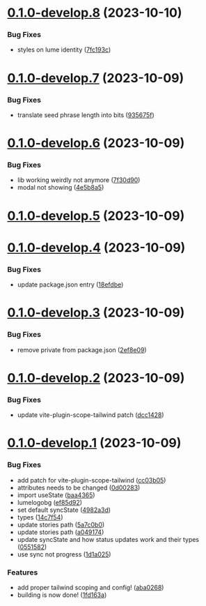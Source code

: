 # [0.1.0-develop.8](https://git.lumeweb.com/LumeWeb/sdk/compare/v0.1.0-develop.7...v0.1.0-develop.8) (2023-10-10)


### Bug Fixes

* styles on lume identity ([7fc193c](https://git.lumeweb.com/LumeWeb/sdk/commit/7fc193ce7249898b5c83886f24e2ec114312bda1))

# [0.1.0-develop.7](https://git.lumeweb.com/LumeWeb/sdk/compare/v0.1.0-develop.6...v0.1.0-develop.7) (2023-10-09)


### Bug Fixes

* translate seed phrase length into bits ([935675f](https://git.lumeweb.com/LumeWeb/sdk/commit/935675f7e8a33f87459d7fe817d260495948075b))

# [0.1.0-develop.6](https://git.lumeweb.com/LumeWeb/sdk/compare/v0.1.0-develop.5...v0.1.0-develop.6) (2023-10-09)


### Bug Fixes

* lib working weirdly not anymore ([7f30d90](https://git.lumeweb.com/LumeWeb/sdk/commit/7f30d9091a4f07b5b0d692c3fdaeebd0001a29e5))
* modal not showing ([4e5b8a5](https://git.lumeweb.com/LumeWeb/sdk/commit/4e5b8a5eab0f7fb6dd9f62b3304724a327024426))

# [0.1.0-develop.5](https://git.lumeweb.com/LumeWeb/sdk/compare/v0.1.0-develop.4...v0.1.0-develop.5) (2023-10-09)

# [0.1.0-develop.4](https://git.lumeweb.com/LumeWeb/sdk/compare/v0.1.0-develop.3...v0.1.0-develop.4) (2023-10-09)


### Bug Fixes

* update package.json entry ([18efdbe](https://git.lumeweb.com/LumeWeb/sdk/commit/18efdbe39dcb1126b798dd35217611cefcc605d0))

# [0.1.0-develop.3](https://git.lumeweb.com/LumeWeb/sdk/compare/v0.1.0-develop.2...v0.1.0-develop.3) (2023-10-09)


### Bug Fixes

* remove private from package.json ([2ef8e09](https://git.lumeweb.com/LumeWeb/sdk/commit/2ef8e09346c81af4ce4b6971a11d6d0905a7de3f))

# [0.1.0-develop.2](https://git.lumeweb.com/LumeWeb/sdk/compare/v0.1.0-develop.1...v0.1.0-develop.2) (2023-10-09)


### Bug Fixes

* update vite-plugin-scope-tailwind patch ([dcc1428](https://git.lumeweb.com/LumeWeb/sdk/commit/dcc1428743dd3be867166dd326bb48c086337034))

# [0.1.0-develop.1](https://git.lumeweb.com/LumeWeb/sdk/compare/v0.0.1...v0.1.0-develop.1) (2023-10-09)


### Bug Fixes

* add patch for vite-plugin-scope-tailwind ([cc03b05](https://git.lumeweb.com/LumeWeb/sdk/commit/cc03b056e358519be9ec771893b61b25b32eed87))
* attributes needs to be changed ([0d00283](https://git.lumeweb.com/LumeWeb/sdk/commit/0d00283ba1dab7b3ae06bb665d9f550abbd329a4))
* import useState ([baa4365](https://git.lumeweb.com/LumeWeb/sdk/commit/baa4365abb37a931f46dab957a748e54ac506faa))
* lumelogobg ([ef85d92](https://git.lumeweb.com/LumeWeb/sdk/commit/ef85d921a6abd9d5788257af2d8aec52157d01e6))
* set default syncState ([4982a3d](https://git.lumeweb.com/LumeWeb/sdk/commit/4982a3dd1a8ba932c3ab4f4427aadeba6295b22f))
* types ([14c7f54](https://git.lumeweb.com/LumeWeb/sdk/commit/14c7f5401b338f1aacee19019d9e299bb5f87b1d))
* update stories path ([5a7c0b0](https://git.lumeweb.com/LumeWeb/sdk/commit/5a7c0b01b062a4ace0a66c11436339f70f6a8963))
* update stories path ([a049174](https://git.lumeweb.com/LumeWeb/sdk/commit/a04917449ef442ca20eb1cb257ab18188972c7ad))
* update syncState and how status updates work and their types ([0551582](https://git.lumeweb.com/LumeWeb/sdk/commit/05515828877bddf435eaf44108793f156302b8c0))
* use sync not progress ([1d1a025](https://git.lumeweb.com/LumeWeb/sdk/commit/1d1a02527b83d9d0892664755ec28b3ae13e3aba))


### Features

* add proper tailwind scoping and config! ([aba0268](https://git.lumeweb.com/LumeWeb/sdk/commit/aba02687dba803d53ecedb77155dca3945f53f1d))
* building is now done! ([1fd163a](https://git.lumeweb.com/LumeWeb/sdk/commit/1fd163afc879fbf1d307247e6d87cda4e0255c55))
